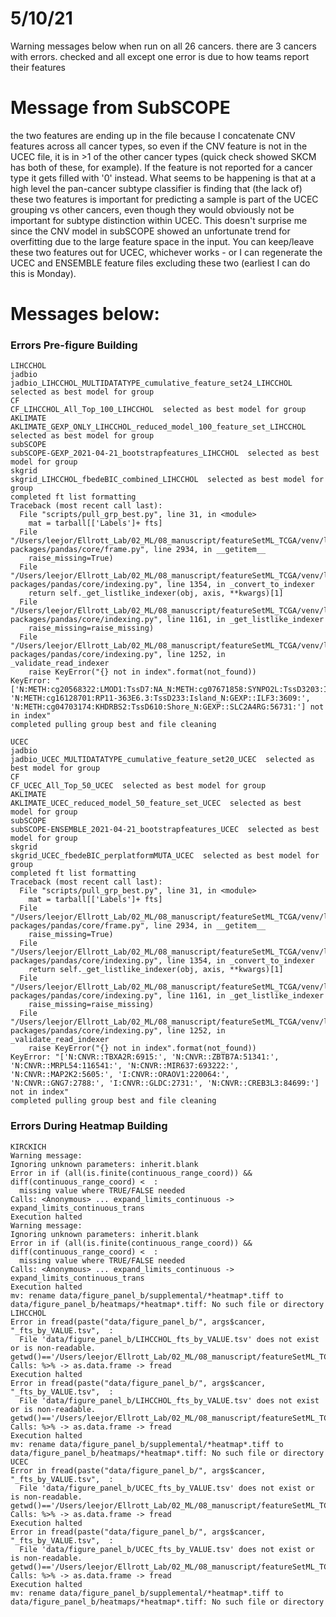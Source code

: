 # 5/10/21

Warning messages below when run on all 26 cancers. there are 3 cancers with errors. checked and all except one error is due to how teams report their features


# Message from SubSCOPE

the two features are ending up in the file because I concatenate CNV features across all cancer types, so even if the CNV feature is not in the UCEC file, it is in >1 of the other cancer types (quick check showed SKCM has both of these, for example). If the feature is not reported for a cancer type it gets filled with '0' instead. What seems to be happening is that at a high level the pan-cancer subtype classifier is finding that (the lack of) these two features is important for predicting a sample is part of the UCEC grouping vs other cancers, even though they would obviously not be important for subtype distinction within UCEC. This doesn't surprise me since the CNV model in subSCOPE showed an unfortunate trend for overfitting due to the large feature space in the input. You can keep/leave these two features out for UCEC, whichever works - or I can regenerate the UCEC and ENSEMBLE feature files excluding these two (earliest I can do this is Monday).  

# Messages below:

### Errors Pre-figure Building

```
LIHCCHOL
jadbio
jadbio_LIHCCHOL_MULTIDATATYPE_cumulative_feature_set24_LIHCCHOL  selected as best model for group
CF
CF_LIHCCHOL_All_Top_100_LIHCCHOL  selected as best model for group
AKLIMATE
AKLIMATE_GEXP_ONLY_LIHCCHOL_reduced_model_100_feature_set_LIHCCHOL  selected as best model for group
subSCOPE
subSCOPE-GEXP_2021-04-21_bootstrapfeatures_LIHCCHOL  selected as best model for group
skgrid
skgrid_LIHCCHOL_fbedeBIC_combined_LIHCCHOL  selected as best model for group
completed ft list formatting
Traceback (most recent call last):
  File "scripts/pull_grp_best.py", line 31, in <module>
    mat = tarball[['Labels']+ fts]
  File "/Users/leejor/Ellrott_Lab/02_ML/08_manuscript/featureSetML_TCGA/venv/lib/python3.7/site-packages/pandas/core/frame.py", line 2934, in __getitem__
    raise_missing=True)
  File "/Users/leejor/Ellrott_Lab/02_ML/08_manuscript/featureSetML_TCGA/venv/lib/python3.7/site-packages/pandas/core/indexing.py", line 1354, in _convert_to_indexer
    return self._get_listlike_indexer(obj, axis, **kwargs)[1]
  File "/Users/leejor/Ellrott_Lab/02_ML/08_manuscript/featureSetML_TCGA/venv/lib/python3.7/site-packages/pandas/core/indexing.py", line 1161, in _get_listlike_indexer
    raise_missing=raise_missing)
  File "/Users/leejor/Ellrott_Lab/02_ML/08_manuscript/featureSetML_TCGA/venv/lib/python3.7/site-packages/pandas/core/indexing.py", line 1252, in _validate_read_indexer
    raise KeyError("{} not in index".format(not_found))
KeyError: "['N:METH:cg20568322:LMOD1:TssD7:NA_N:METH:cg07671858:SYNPO2L:TssD3203:Island_N:GEXP::HNF4A:3172:', 'N:METH:cg16128701:RP11-363E6.3:TssD233:Island_N:GEXP::ILF3:3609:', 'N:METH:cg04703174:KHDRBS2:TssD610:Shore_N:GEXP::SLC2A4RG:56731:'] not in index"
completed pulling group best and file cleaning

UCEC
jadbio
jadbio_UCEC_MULTIDATATYPE_cumulative_feature_set20_UCEC  selected as best model for group
CF
CF_UCEC_All_Top_50_UCEC  selected as best model for group
AKLIMATE
AKLIMATE_UCEC_reduced_model_50_feature_set_UCEC  selected as best model for group
subSCOPE
subSCOPE-ENSEMBLE_2021-04-21_bootstrapfeatures_UCEC  selected as best model for group
skgrid
skgrid_UCEC_fbedeBIC_perplatformMUTA_UCEC  selected as best model for group
completed ft list formatting
Traceback (most recent call last):
  File "scripts/pull_grp_best.py", line 31, in <module>
    mat = tarball[['Labels']+ fts]
  File "/Users/leejor/Ellrott_Lab/02_ML/08_manuscript/featureSetML_TCGA/venv/lib/python3.7/site-packages/pandas/core/frame.py", line 2934, in __getitem__
    raise_missing=True)
  File "/Users/leejor/Ellrott_Lab/02_ML/08_manuscript/featureSetML_TCGA/venv/lib/python3.7/site-packages/pandas/core/indexing.py", line 1354, in _convert_to_indexer
    return self._get_listlike_indexer(obj, axis, **kwargs)[1]
  File "/Users/leejor/Ellrott_Lab/02_ML/08_manuscript/featureSetML_TCGA/venv/lib/python3.7/site-packages/pandas/core/indexing.py", line 1161, in _get_listlike_indexer
    raise_missing=raise_missing)
  File "/Users/leejor/Ellrott_Lab/02_ML/08_manuscript/featureSetML_TCGA/venv/lib/python3.7/site-packages/pandas/core/indexing.py", line 1252, in _validate_read_indexer
    raise KeyError("{} not in index".format(not_found))
KeyError: "['N:CNVR::TBXA2R:6915:', 'N:CNVR::ZBTB7A:51341:', 'N:CNVR::MRPL54:116541:', 'N:CNVR::MIR637:693222:', 'N:CNVR::MAP2K2:5605:', 'I:CNVR::ORAOV1:220064:', 'N:CNVR::GNG7:2788:', 'I:CNVR::GLDC:2731:', 'N:CNVR::CREB3L3:84699:'] not in index"
completed pulling group best and file cleaning
```

### Errors During Heatmap Building

```
KIRCKICH
Warning message:
Ignoring unknown parameters: inherit.blank
Error in if (all(is.finite(continuous_range_coord)) && diff(continuous_range_coord) <  :
  missing value where TRUE/FALSE needed
Calls: <Anonymous> ... expand_limits_continuous -> expand_limits_continuous_trans
Execution halted
Warning message:
Ignoring unknown parameters: inherit.blank
Error in if (all(is.finite(continuous_range_coord)) && diff(continuous_range_coord) <  :
  missing value where TRUE/FALSE needed
Calls: <Anonymous> ... expand_limits_continuous -> expand_limits_continuous_trans
Execution halted
mv: rename data/figure_panel_b/supplemental/*heatmap*.tiff to data/figure_panel_b/heatmaps/*heatmap*.tiff: No such file or directory
LIHCCHOL
Error in fread(paste("data/figure_panel_b/", args$cancer, "_fts_by_VALUE.tsv",  :
  File 'data/figure_panel_b/LIHCCHOL_fts_by_VALUE.tsv' does not exist or is non-readable. getwd()=='/Users/leejor/Ellrott_Lab/02_ML/08_manuscript/featureSetML_TCGA'
Calls: %>% -> as.data.frame -> fread
Execution halted
Error in fread(paste("data/figure_panel_b/", args$cancer, "_fts_by_VALUE.tsv",  :
  File 'data/figure_panel_b/LIHCCHOL_fts_by_VALUE.tsv' does not exist or is non-readable. getwd()=='/Users/leejor/Ellrott_Lab/02_ML/08_manuscript/featureSetML_TCGA'
Calls: %>% -> as.data.frame -> fread
Execution halted
mv: rename data/figure_panel_b/supplemental/*heatmap*.tiff to data/figure_panel_b/heatmaps/*heatmap*.tiff: No such file or directory
UCEC
Error in fread(paste("data/figure_panel_b/", args$cancer, "_fts_by_VALUE.tsv",  :
  File 'data/figure_panel_b/UCEC_fts_by_VALUE.tsv' does not exist or is non-readable. getwd()=='/Users/leejor/Ellrott_Lab/02_ML/08_manuscript/featureSetML_TCGA'
Calls: %>% -> as.data.frame -> fread
Execution halted
Error in fread(paste("data/figure_panel_b/", args$cancer, "_fts_by_VALUE.tsv",  :
  File 'data/figure_panel_b/UCEC_fts_by_VALUE.tsv' does not exist or is non-readable. getwd()=='/Users/leejor/Ellrott_Lab/02_ML/08_manuscript/featureSetML_TCGA'
Calls: %>% -> as.data.frame -> fread
Execution halted
mv: rename data/figure_panel_b/supplemental/*heatmap*.tiff to data/figure_panel_b/heatmaps/*heatmap*.tiff: No such file or directory
```
